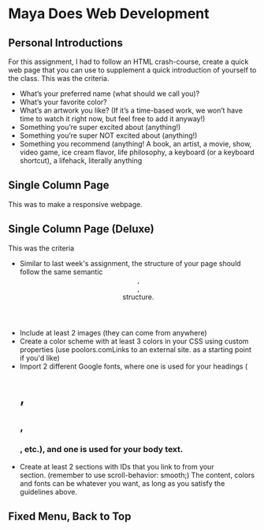 # Maya Does Web Development
## Personal Introductions
For this assignment, I had to follow an HTML crash-course, create a quick web page that you can use to supplement a quick introduction of yourself to the class. This was the criteria.
- What’s your preferred name (what should we call you)?
- What’s your favorite color?
- What’s an artwork you like? (If it’s a time-based work, we won’t have time to watch it right now, but feel free to add it anyway!)
- Something you’re super excited about (anything!)
- Something you’re super NOT excited about (anything!)
- Something you recommend (anything! A book, an artist, a movie, show, video game, ice cream flavor, life philosophy, a keyboard (or a keyboard shortcut), a lifehack, literally anything

## Single Column Page
This was to make a responsive webpage.

## Single Column Page (Deluxe)
This was the criteria
- Similar to last week's assignment, the structure of your page should follow the same semantic <header>, <main>, <footer> structure.
- Include at least 2 images (they can come from anywhere)
- Create a color scheme with at least 3 colors in your CSS using custom properties (use poolors.comLinks to an external site. as a starting point if you'd like)
- Import 2 different Google fonts, where one is used for your headings (<h1>, <h2>, <h3>, etc.), and one is used for your body text.
- Create at least 2 sections with IDs that you link to from your <nav> section. (remember to use scroll-behavior: smooth;)
The content, colors and fonts can be whatever you want, as long as you satisfy the guidelines above.

## Fixed Menu, Back to Top
 
